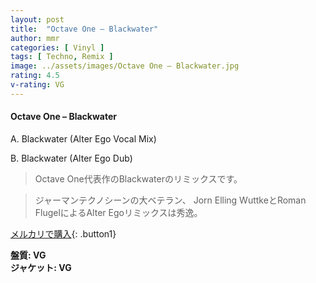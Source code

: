 ```yaml
---
layout: post
title:  "Octave One – Blackwater"
author: mmr
categories: [ Vinyl ]
tags: [ Techno, Remix ]
image: ../assets/images/Octave One – Blackwater.jpg
rating: 4.5
v-rating: VG
---
```


#### Octave One – Blackwater

A. Blackwater (Alter Ego Vocal Mix)

B. Blackwater (Alter Ego Dub)

> Octave One代表作のBlackwaterのリミックスです。

> ジャーマンテクノシーンの大ベテラン、 Jorn Elling WuttkeとRoman FlugelによるAlter Egoリミックスは秀逸。


[メルカリで購入](https://jp.mercari.com/item/m73391781068){: .button1}


<div class="mt-4 mb-4 d-flex align-items-center">
<strong class="mr-1">盤質: VG</strong>
</div>
<div class="mt-4 mb-4 d-flex align-items-center">
<strong class="mr-1">ジャケット: VG</strong>
</div>
